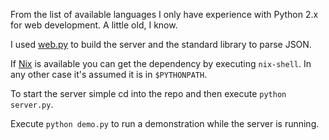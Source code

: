 From the list of available languages I only have experience with
Python 2.x for web development. A little old, I know.

I used [web.py][webpy] to build the server and the standard
library to parse JSON.

If [Nix][nix] is available you can get the dependency by
executing `nix-shell`. In any other case it's assumed it is in
`$PYTHONPATH`.

To start the server simple cd into the repo and then execute
`python server.py`.

Execute `python demo.py` to run a demonstration while the server
is running.

[nix]: https://nixos.org/nix/
[webpy]: http://webpy.org/
